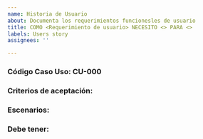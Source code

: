 ```yaml
---
name: Historia de Usuario
about: Documenta los requerimientos funcionesles de usuario
title: COMO <Requerimiento de usuario> NECESITO <> PARA <>
labels: Users story
assignees: ''

---
```


### Código Caso Uso:  CU-000

### Criterios de aceptación:

### Escenarios:

### Debe tener:
